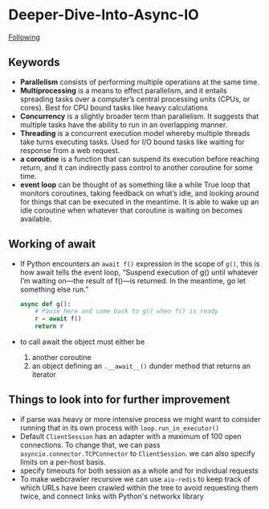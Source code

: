 # Deeper-Dive-Into-Async-IO

[Following](https://realpython.com/async-io-python/)

## Keywords

- **Parallelism** consists of performing multiple operations at the same time.
- **Multiprocessing** is a means to effect parallelism, and it entails spreading tasks over a computer’s central processing units (CPUs, or cores). Best for CPU bound tasks like heavy calculations
- **Concurrency** is a slightly broader term than parallelism. It suggests that multiple tasks have the ability to run in an overlapping manner.
- **Threading** is a concurrent execution model whereby multiple threads take turns executing tasks. Used for I/O bound tasks like waiting for response from a web request.
- **a coroutine** is a function that can suspend its execution before reaching return, and it can indirectly pass control to another coroutine for some time.
- **event loop** can be thought of as something like a while True loop that monitors coroutines, taking feedback on what’s idle, and looking around for things that can be executed in the meantime. It is able to wake up an idle coroutine when whatever that coroutine is waiting on becomes available.

## Working of await

- If Python encounters an `await f()` expression in the scope of `g()`, this is how await tells the event loop, “Suspend execution of g() until whatever I’m waiting on—the result of f()—is returned. In the meantime, go let something else run.”

    ```py
    async def g():
        # Pause here and come back to g() when f() is ready
        r = await f()
        return r
    ```

- to call await the object must either be
    1. another coroutine
    2. an object defining an `.__await__()` dunder method that returns an iterator


## Things to look into for further improvement

- if parse was heavy or more intensive process we might want to consider running that in its own process with `loop.run_in_executor()`
- Default `ClientSession` has an adapter with a maximum of 100 open connections. To change that, we can pass `asyncio.connector.TCPConnector` to `ClientSession`. we can also specify limits on a per-host basis.
- specify timeouts for both session as a whole and for individual requests
- To make webcrawler recursive we can use `aio-redis` to keep track of which URLs have been crawled within the tree to avoid requesting them twice, and connect links with Python's networkx library